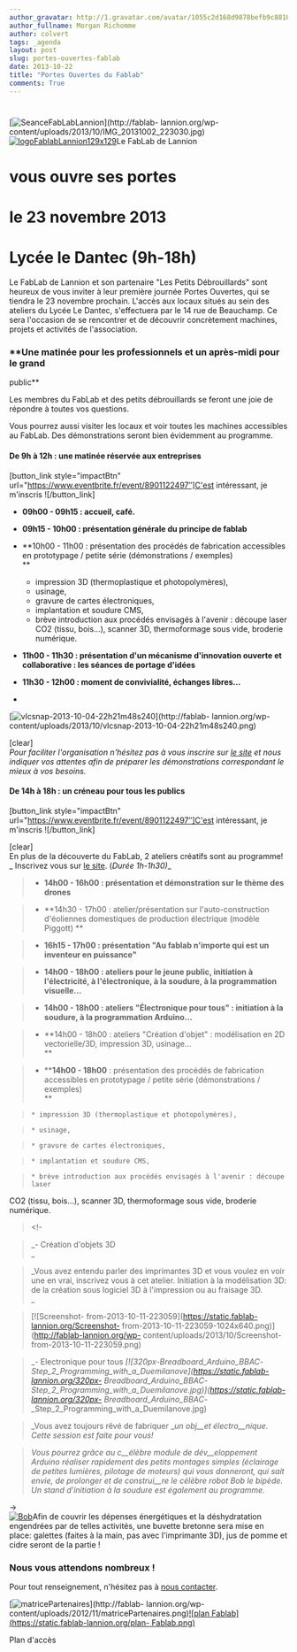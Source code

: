 ```yaml
---
author_gravatar: http://1.gravatar.com/avatar/1055c2d168d9878befb9c8810eda96dc?s=96&d=mm&r=g
author_fullname: Morgan Richomme
author: colvert
tags: _agenda
layout: post
slug: portes-ouvertes-fablab
date: 2013-10-22
title: "Portes Ouvertes du Fablab"
comments: True
---
```

#
[![SeanceFabLabLannion](https://static.fablab-lannion.org/IMG_20131002_223030-1024x768.jpg)](http://fablab-
lannion.org/wp-
content/uploads/2013/10/IMG_20131002_223030.jpg)[![logoFablabLannion129x129](https://static.fablab-lannion.org/logoFablabLannion129x129.png)](https://static.fablab-lannion.org/logoFablabLannion129x129.png)Le
FabLab de Lannion

# vous ouvre ses portes

# le 23 novembre 2013

#  Lycée le Dantec (9h-18h)



Le FabLab de Lannion et son partenaire "Les Petits Débrouillards" sont heureux
de vous inviter à leur première journée Portes Ouvertes, qui se tiendra le 23
novembre prochain. L'accès aux locaux situés au sein des ateliers du Lycée Le
Dantec, s'effectuera par le 14 rue de Beauchamp. Ce sera l'occasion de se
rencontrer et de découvrir concrètement machines, projets et activités de
l'association.

### **Une matinée pour les professionnels et un après-midi pour le grand
public**

Les membres du FabLab et des petits débrouillards se feront une joie de
répondre à toutes vos questions.

Vous pourrez aussi visiter les locaux et voir toutes les machines accessibles
au FabLab. Des démonstrations seront bien évidemment au programme.

#### **De 9h à 12h : une matinée réservée aux entreprises**

[button_link style="impactBtn"
url="https://www.eventbrite.fr/event/8901122497″]C'est intéressant, je
m'inscris ![/button_link]

  * **09h00 - 09h15 : accueil, café.**
  * **09h15 - 10h00 : présentation générale du principe de fablab**
  * **10h00 - 11h00 : présentation des procédés de fabrication accessibles en prototypage / petite série (démonstrations / exemples)  
**

    * impression 3D (thermoplastique et photopolymères),
    * usinage,
    * gravure de cartes électroniques,
    * implantation et soudure CMS,
    * brève introduction aux procédés envisagés à l'avenir : découpe laser CO2 (tissu, bois…), scanner 3D, thermoformage sous vide, broderie numérique.
  * **11h00 - 11h30 : présentation d'un mécanisme d'innovation ouverte et collaborative : les séances de portage d'idées**
  * **11h30 - 12h00 : moment de convivialité, échanges libres…**
  *   
[![vlcsnap-2013-10-04-22h21m48s240](https://static.fablab-lannion.org/vlcsnap-2013-10-04-22h21m48s240-1024x576.png)](http://fablab-
lannion.org/wp-content/uploads/2013/10/vlcsnap-2013-10-04-22h21m48s240.png)  

  

  
[clear]  
_Pour faciliter l'organisation n'hésitez pas à vous inscrire sur [le
site](https://www.eventbrite.fr/event/8901122497) et nous indiquer vos
attentes afin de préparer les démonstrations correspondant le mieux à vos
besoins._



#### **De 14h à 18h : un créneau pour tous les publics**

  

  
[button_link style="impactBtn"
url="https://www.eventbrite.fr/event/8901122497″]C'est intéressant, je
m'inscris ![/button_link]

  
[clear]  
En plus de la découverte du FabLab, 2 ateliers créatifs sont au programme! _
Inscrivez vous sur [le site](https://www.eventbrite.fr/event/8901122497).
(_Durée 1h-1h30)__

>   * **14h00 - 16h00 : présentation et démonstration sur le thème des
drones**

>   * **14h30 - 17h00 : atelier/présentation sur l'auto-construction
d'éoliennes domestiques de production électrique (modèle Piggott) **

>   * **16h15 - 17h00 : présentation "Au fablab n'importe qui est un inventeur
en puissance"**

>   * **14h00 - 18h00 : ateliers pour le jeune public, initiation à
l'électricité, à l'électronique, à la soudure, à la programmation visuelle…**

>   * **14h00 - 18h00 : ateliers "Électronique pour tous" : initiation à la
soudure, à la programmation Arduino…**

>   * **14h00 - 18h00 : ateliers "Création d'objet" : modélisation en 2D
vectorielle/3D, impression 3D, usinage…  
>  **

>   * ******14h00 - 18h00**** : présentation des procédés de fabrication
accessibles en prototypage / petite série (démonstrations / exemples)  
>  **

>

>     * impression 3D (thermoplastique et photopolymères),

>     * usinage,

>     * gravure de cartes électroniques,

>     * implantation et soudure CMS,

>     * brève introduction aux procédés envisagés à l'avenir : découpe laser
CO2 (tissu, bois…), scanner 3D, thermoformage sous vide, broderie numérique.

>

>

> &lt;!-

>

> _- Création d'objets 3D  
>  _

>

> _Vous avez entendu parler des imprimantes 3D et vous voulez en voir une en
vrai, inscrivez vous à cet atelier. Initiation à la modélisation 3D: de la
création sous logiciel 3D à l'impression ou au fraisage 3D.  
>  _

>

> [![Screenshot-
from-2013-10-11-223059](https://static.fablab-lannion.org/Screenshot-
from-2013-10-11-223059-1024x640.png)](http://fablab-lannion.org/wp-
content/uploads/2013/10/Screenshot-from-2013-10-11-223059.png)

> _- Electronique pour tous _[![320px-Breadboard_Arduino_BBAC_-
_Step_2_Programming_with_a_Duemilanove](https://static.fablab-lannion.org/320px-
Breadboard_Arduino_BBAC_-
_Step_2_Programming_with_a_Duemilanove.jpg)](https://static.fablab-lannion.org/320px-
Breadboard_Arduino_BBAC_-_Step_2_Programming_with_a_Duemilanove.jpg)

>

> _Vous avez toujours rêvé de fabriquer __un obj__et électro__nique. Cette
session est faite pour vous!_

>

> _Vous pourrez grâce au c__élèbre module de dév__eloppement Arduino réaliser
rapidement des petits montages simples (éclairage de petites lumières,
pilotage de moteurs) qui vous donneront, qui sait envie, de prolonger et de
construi__re le célèbre robot Bob le bipède. Un stand d'initiation à la
soudure est également au programme._

-&gt;  
[![Bob](https://static.fablab-lannion.org/Bob.jpg)](https://static.fablab-lannion.org/Bob.jpg)Afin
de couvrir les dépenses énergétiques et la déshydratation engendrées par de
telles activités, une buvette bretonne sera mise en place: galettes (faites à
la main, pas avec l'imprimante 3D), jus de pomme et cidre seront de la partie
!

###

###

### **Nous vous attendons nombreux !**

Pour tout renseignement, n'hésitez pas à [nous contacter](/contact).

[![matricePartenaires](https://static.fablab-lannion.org/matricePartenaires-300x277.png)](http://fablab-
lannion.org/wp-content/uploads/2012/11/matricePartenaires.png)[![plan
Fablab](https://static.fablab-lannion.org/plan-
Fablab.png)](https://static.fablab-lannion.org/plan-Fablab.png)

Plan d'accès


